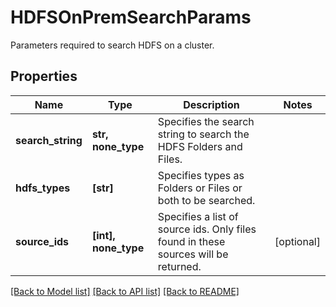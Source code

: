 # HDFSOnPremSearchParams

Parameters required to search HDFS on a cluster.

## Properties
Name | Type | Description | Notes
------------ | ------------- | ------------- | -------------
**search_string** | **str, none_type** | Specifies the search string to search the HDFS Folders and Files. | 
**hdfs_types** | **[str]** | Specifies types as Folders or Files or both to be searched. | 
**source_ids** | **[int], none_type** | Specifies a list of source ids. Only files found in these sources will be returned. | [optional] 

[[Back to Model list]](../README.md#documentation-for-models) [[Back to API list]](../README.md#documentation-for-api-endpoints) [[Back to README]](../README.md)


